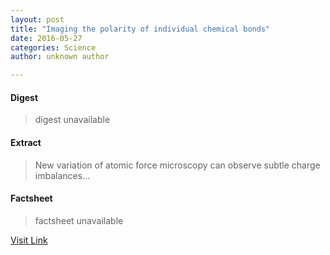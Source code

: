 ```yaml
---
layout: post
title: "Imaging the polarity of individual chemical bonds"
date: 2016-05-27
categories: Science
author: unknown author

---
```



#### Digest
>digest unavailable

#### Extract
>New variation of atomic force microscopy can observe subtle charge imbalances...

#### Factsheet
>factsheet unavailable

[Visit Link](http://physicsworld.com/cws/article/news/2015/aug/19/imaging-the-polarity-of-individual-chemical-bonds)


